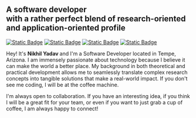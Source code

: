 ## A software developer <br> with a rather perfect blend of research-oriented and application-oriented profile
[![Static Badge](https://img.shields.io/badge/-My_Portfolio-white?style=for-the-badge&logo=opslevel&logoColor=black&color=white&link=https%3A%2F%2Fsimplysudhanshu.github.io%2F)](https://simplysudhanshu.github.io/)
[![Static Badge](https://img.shields.io/badge/-LinkedIn-0e76a8?style=for-the-badge&logo=LinkedIn&color=0e76a8&link=https%3A%2F%2Fwww.linkedin.com%2Fin%2Fsudhanshu-kulkarni%2F)](https://www.linkedin.com/in/sudhanshu-kulkarni/)
[![Static Badge](https://img.shields.io/badge/-E--mail-red?style=for-the-badge&logo=Gmail&logoColor=white&color=red&link=mailto%3Asudhanshu.kulkarni.13%40gmail.com)](mailto:sudhanshu.kulkarni.13@gmail.com)
[![Static Badge](https://img.shields.io/badge/-Resume-white?style=for-the-badge&logo=readdotcv&logoColor=white&color=grey&link=https%3A%2F%2Fsimplysudhanshu.github.io%2Fassets%2Fpdf%2FSudhanshu%2520Kulkarni-Resume.pdf%23zoom%3D120)](https://simplysudhanshu.github.io/assets/pdf/Sudhanshu%20Kulkarni-Resume.pdf#zoom=120)

Hey! It's <strong> Nikhil Yadav </strong> and I'm a Software Developer located in Tempe, Arizona. I am immensely passionate about technology because I believe it can make the world a better place. My background in both theoretical and practical development allows me to seamlessly translate complex research concepts into tangible solutions that make a real-world impact. If you don't see me coding, I will be at the coffee machine.

I'm always open to collaboration. If you have an interesting idea, if you think I will be a great fit for your team, or even if you want to just grab a cup of coffee, I am always happy to connect!
